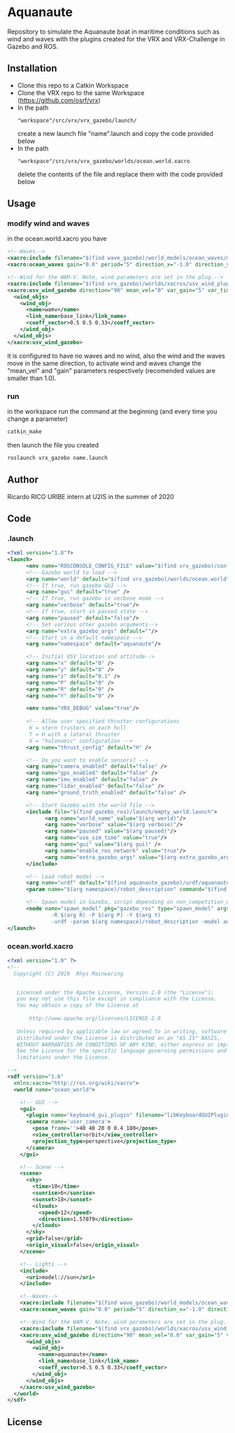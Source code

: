# Aquanaute

Repository to simulate the Aquanaute boat in maritime conditions such as wind and waves with the plugins created for the VRX and VRX-Challenge in Gazebo and ROS.

## Installation

* Clone this repo to a Catkin Workspace
* Clone the VRX repo to the same Workspace (https://github.com/osrf/vrx)
* In the path
    ```
    "workspace"/src/vrx/vrx_gazebo/launch/
    ```
    create a new launch file "name".launch and copy the code provided below
* In the path
    ```
    "workspace"/src/vrx/vrx_gazebo/worlds/ocean.world.xacro
    ```
    delete the contents of the file and replace them with the code provided below

## Usage
### modify wind and waves
  in the ocean.world.xacro you have
  ```xml
  <!--Waves-->
  <xacro:include filename="$(find wave_gazebo)/world_models/ocean_waves/model.xacro"/>
  <xacro:ocean_waves gain="0.0" period="5" direction_x="-1.0" direction_y="0.0" angle="0.0"/>

  <!--Wind for the WAM-V. Note, wind parameters are set in the plug.-->
  <xacro:include filename="$(find vrx_gazebo)/worlds/xacros/usv_wind_plugin.xacro"/>
  <xacro:usv_wind_gazebo direction="90" mean_vel="0" var_gain="5" var_time="1">
    <wind_objs>
      <wind_obj>
        <name>wamv</name>
        <link_name>base_link</link_name>
        <coeff_vector>0.5 0.5 0.33</coeff_vector>
      </wind_obj>
    </wind_objs>
  </xacro:usv_wind_gazebo>
  ```
  it is configured to have no waves and no wind, also the wind and the waves move in the same direction, to activate wind and waves change the "mean_vel" and "gain" parameters respectively (recomended values are smaller than 1.0).

### run
in the workspace run the command at the beginning (and every time you change a parameter)

  ```bash
  catkin_make
  ```

then launch the file you created

  ```bash
  roslaunch vrx_gazebo name.launch
  ```
## Author
Ricardo RICO URIBE intern at U2IS in the summer of 2020

## Code
### .launch
```xml
<?xml version="1.0"?>
<launch>
      <env name="ROSCONSOLE_CONFIG_FILE" value="$(find vrx_gazebo)/config/custom_rosconsole.conf"/>
      <!-- Gazebo world to load -->
      <arg name="world" default="$(find vrx_gazebo)/worlds/ocean.world" />
      <!-- If true, run gazebo GUI -->
      <arg name="gui" default="true" />
      <!-- If true, run gazebo in verbose mode -->
      <arg name="verbose" default="true"/>
      <!-- If true, start in paused state -->
      <arg name="paused" default="false"/>
      <!-- Set various other gazebo arguments-->
      <arg name="extra_gazebo_args" default=""/>
      <!-- Start in a default namespace -->
      <arg name="namespace" default="aquanaute"/>

      <!-- Initial USV location and attitude-->
      <arg name="x" default="0" />
      <arg name="y" default="0" />
      <arg name="z" default="0.1" />
      <arg name="P" default="0" />
      <arg name="R" default="0" />
      <arg name="Y" default="0" />

      <env name="VRX_DEBUG" value="true"/>
     
      <!-- Allow user specified thruster configurations
       H = stern trusters on each hull
       T = H with a lateral thruster
       X = "holonomic" configuration -->
      <arg name="thrust_config" default="H" />

      <!-- Do you want to enable sensors? -->
      <arg name="camera_enabled" default="false" />
      <arg name="gps_enabled" default="false" />
      <arg name="imu_enabled" default="false" />
      <arg name="lidar_enabled" default="false" />
      <arg name="ground_truth_enabled" default="false" />

      <!-- Start Gazebo with the world file -->
      <include file="$(find gazebo_ros)/launch/empty_world.launch">
            <arg name="world_name" value="$(arg world)"/>
            <arg name="verbose" value="$(arg verbose)"/>
            <arg name="paused" value="$(arg paused)"/>
            <arg name="use_sim_time" value="true"/>
            <arg name="gui" value="$(arg gui)" />
            <arg name="enable_ros_network" value="true"/>
            <arg name="extra_gazebo_args" value="$(arg extra_gazebo_args)"/>
      </include>

      <!-- Load robot model -->
      <arg name="urdf" default="$(find aquanaute_gazebo)/urdf/aquanaute_gazebo.urdf.xacro"/>
      <param name="$(arg namespace)/robot_description" command="$(find xacro)/xacro '$(arg urdf)'"/>

      <!-- Spawn model in Gazebo, script depending on non_competition_mode -->
      <node name="spawn_model" pkg="gazebo_ros" type="spawn_model" args="-x $(arg x) -y $(arg y) -z $(arg z)
              -R $(arg R) -P $(arg P) -Y $(arg Y)
              -urdf -param $(arg namespace)/robot_description -model aquanaute"/>
</launch>
```
### ocean.world.xacro
```xml
<?xml version="1.0" ?>
<!--
  Copyright (C) 2019  Rhys Mainwaring


   Licensed under the Apache License, Version 2.0 (the "License");
   you may not use this file except in compliance with the License.
   You may obtain a copy of the License at
 
       http://www.apache.org/licenses/LICENSE-2.0
 
   Unless required by applicable law or agreed to in writing, software
   distributed under the License is distributed on an "AS IS" BASIS,
   WITHOUT WARRANTIES OR CONDITIONS OF ANY KIND, either express or implied.
   See the License for the specific language governing permissions and
   limitations under the License.

-->
<sdf version="1.6" 
  xmlns:xacro="http://ros.org/wiki/xacro">
  <world name="ocean_world">

    <!-- GUI -->
    <gui>
      <plugin name="keyboard_gui_plugin" filename="libKeyboardGUIPlugin.so"/>
      <camera name='user_camera'>
        <pose frame=''>40 40 20 0 0.4 180</pose>
        <view_controller>orbit</view_controller>
        <projection_type>perspective</projection_type>
      </camera>
    </gui>

    <!-- Scene -->
    <scene>
      <sky>
        <time>10</time>
        <sunrise>6</sunrise>
        <sunset>18</sunset>
        <clouds>
          <speed>12</speed>
          <direction>1.57079</direction>
        </clouds>
      </sky>
      <grid>false</grid>
      <origin_visual>false</origin_visual>
    </scene>

    <!-- Lights -->
    <include>
      <uri>model://sun</uri>
    </include>

    <!--Waves-->
    <xacro:include filename="$(find wave_gazebo)/world_models/ocean_waves/model.xacro"/>
    <xacro:ocean_waves gain="0.0" period="5" direction_x="-1.0" direction_y="0.0" angle="0.0"/>

    <!--Wind for the WAM-V. Note, wind parameters are set in the plug.-->
    <xacro:include filename="$(find vrx_gazebo)/worlds/xacros/usv_wind_plugin.xacro"/>
    <xacro:usv_wind_gazebo direction="90" mean_vel="0.0" var_gain="5" var_time="1">
      <wind_objs>
        <wind_obj>
          <name>aquanaute</name>
          <link_name>base_link</link_name>
          <coeff_vector>0.5 0.5 0.33</coeff_vector>
        </wind_obj>
      </wind_objs>
    </xacro:usv_wind_gazebo>
  </world>
</sdf>


```

## License


